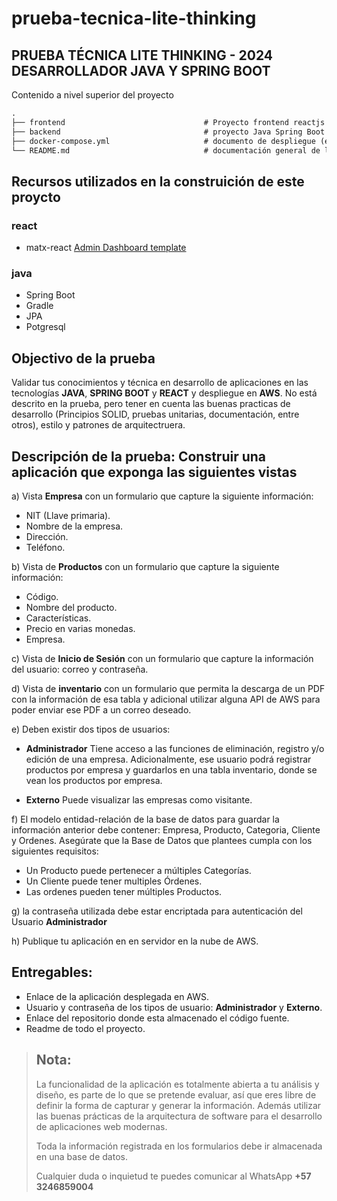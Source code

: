 # prueba-tecnica-lite-thinking

## PRUEBA TÉCNICA LITE THINKING - 2024 DESARROLLADOR JAVA Y SPRING BOOT

Contenido a nivel superior del proyecto

```txt
.
├── frontend                               # Proyecto frontend reactjs
├── backend                                # proyecto Java Spring Boot
├── docker-compose.yml                     # documento de despliegue (entorno de desarrollo)
└── README.md                              # documentación general de la prueba
```

## Recursos utilizados en la construición de este proycto

### react

- matx-react [Admin Dashboard template](<https://github.com/uilibrary/matx-react>)

### java

- Spring Boot
- Gradle
- JPA
- Potgresql

## Objectivo de la prueba

Validar tus conocimientos y técnica en desarrollo de aplicaciones en las tecnologías __JAVA__, __SPRING BOOT__ y __REACT__ y despliegue en __AWS__. No está descrito en la prueba, pero tener en cuenta las buenas practicas de desarrollo (Principios SOLID, pruebas unitarias, documentación, entre otros), estilo y patrones de arquitectruera.

## Descripción de la prueba: Construir una aplicación que exponga las siguientes vistas

a) Vista __Empresa__ con un formulario que capture la siguiente información:

- NIT (Llave primaria).
- Nombre de la empresa.
- Dirección.
- Teléfono.

b) Vista de __Productos__ con un formulario que capture la siguiente información:

- Código.
- Nombre del producto.
- Características.
- Precio en varias monedas.
- Empresa.

c) Vista de __Inicio de Sesión__ con un formulario que capture la información del usuario: correo y contraseña.

d) Vista de __inventario__ con un formulario que permita la descarga de un PDF con la información de esa tabla y adicional utilizar alguna API de AWS para poder enviar ese PDF a un correo deseado.

e) Deben existir dos tipos de usuarios:

- __Administrador__ Tiene acceso a las funciones de eliminación, registro y/o edición de una empresa.
Adicionalmente, ese usuario podrá registrar productos por empresa y guardarlos en una tabla inventario, donde se vean los productos por empresa.

- __Externo__ Puede visualizar las empresas como visitante.

f) El modelo entidad-relación de la base de datos para guardar la información anterior debe contener: Empresa, Producto, Categoria, Cliente y Ordenes. Asegúrate que la Base de Datos que plantees cumpla con los siguientes requisitos:

- Un Producto puede pertenecer a múltiples Categorías.
- Un Cliente puede tener multiples Órdenes.
- Las ordenes pueden tener múltiples Productos.

g) la contraseña utilizada debe estar encriptada para autenticación del Usuario __Administrador__

h) Publique tu aplicación en en servidor en la nube de AWS.

## __Entregables:__

- Enlace de la aplicación desplegada en AWS.
- Usuario y contraseña de los tipos de usuario: __Administrador__ y __Externo__.
- Enlace del repositorio donde esta almacenado el código fuente.
- Readme de todo el proyecto.

>## __Nota:__
>
> La funcionalidad de la aplicación es totalmente abierta a tu análisis y diseño, es parte de lo que se pretende evaluar, así que eres libre de definir la forma de capturar y generar la información. Además utilizar las buenas prácticas de la arquitectura de software para el desarrollo de aplicaciones web modernas.
>
>Toda la información registrada en los formularios debe ir almacenada en una base de datos.
>
>Cualquier duda o inquietud te puedes comunicar al WhatsApp __+57 3246859004__
